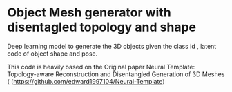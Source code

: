 # Object Mesh generator with disentagled topology and shape
Deep learning model to generate the 3D  objects given the class id , latent code of object shape and pose.

This code is heavily based on the Original paper Neural Template: Topology-aware Reconstruction and Disentangled Generation of 3D Meshes ( (https://github.com/edward1997104/Neural-Template)
